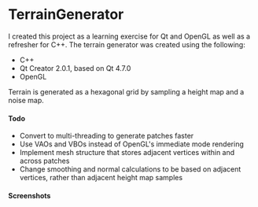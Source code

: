 TerrainGenerator
================

I created this project as a learning exercise for Qt and OpenGL as well as a refresher for C++. The terrain generator was created using the following:

- C++
- Qt Creator 2.0.1, based on Qt 4.7.0
- OpenGL

Terrain is generated as a hexagonal grid by sampling a height map and a noise map.

#### Todo ####

- Convert to multi-threading to generate patches faster
- Use VAOs and VBOs instead of OpenGL's immediate mode rendering
- Implement mesh structure that stores adjacent vertices within and across patches
- Change smoothing and normal calculations to be based on adjacent vertices, rather than adjacent height map samples

#### Screenshots ####
